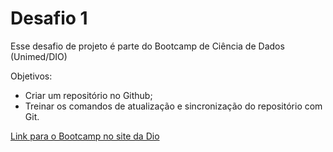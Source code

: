 # Desafio 1
Esse desafio de projeto é parte do Bootcamp de Ciência de Dados (Unimed/DIO)

Objetivos:
- Criar um repositório no Github;
- Treinar os comandos de atualização e sincronização do repositório com Git.

[Link para o Bootcamp no site da Dio](https://web.dio.me/track/geracao-tech-unimed-bh-ciencia-de-dados)
